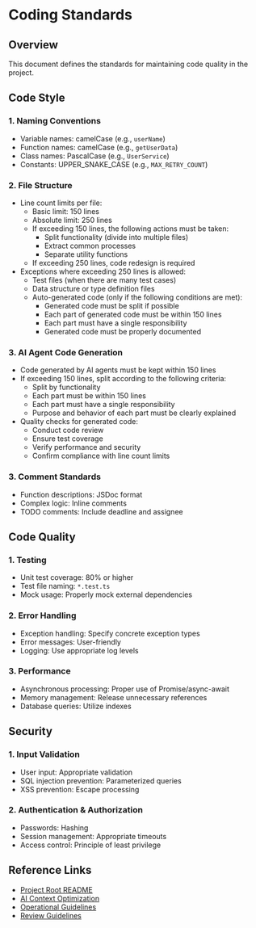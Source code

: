 # Coding Standards

## Overview

This document defines the standards for maintaining code quality in the project.

## Code Style

### 1. Naming Conventions

- Variable names: camelCase (e.g., `userName`)
- Function names: camelCase (e.g., `getUserData`)
- Class names: PascalCase (e.g., `UserService`)
- Constants: UPPER_SNAKE_CASE (e.g., `MAX_RETRY_COUNT`)

### 2. File Structure

- Line count limits per file:
  - Basic limit: 150 lines
  - Absolute limit: 250 lines
  - If exceeding 150 lines, the following actions must be taken:
    - Split functionality (divide into multiple files)
    - Extract common processes
    - Separate utility functions
  - If exceeding 250 lines, code redesign is required
- Exceptions where exceeding 250 lines is allowed:
  - Test files (when there are many test cases)
  - Data structure or type definition files
  - Auto-generated code (only if the following conditions are met):
    - Generated code must be split if possible
    - Each part of generated code must be within 150 lines
    - Each part must have a single responsibility
    - Generated code must be properly documented

### 3. AI Agent Code Generation

- Code generated by AI agents must be kept within 150 lines
- If exceeding 150 lines, split according to the following criteria:
  - Split by functionality
  - Each part must be within 150 lines
  - Each part must have a single responsibility
  - Purpose and behavior of each part must be clearly explained
- Quality checks for generated code:
  - Conduct code review
  - Ensure test coverage
  - Verify performance and security
  - Confirm compliance with line count limits

### 3. Comment Standards

- Function descriptions: JSDoc format
- Complex logic: Inline comments
- TODO comments: Include deadline and assignee

## Code Quality

### 1. Testing

- Unit test coverage: 80% or higher
- Test file naming: `*.test.ts`
- Mock usage: Properly mock external dependencies

### 2. Error Handling

- Exception handling: Specify concrete exception types
- Error messages: User-friendly
- Logging: Use appropriate log levels

### 3. Performance

- Asynchronous processing: Proper use of Promise/async-await
- Memory management: Release unnecessary references
- Database queries: Utilize indexes

## Security

### 1. Input Validation

- User input: Appropriate validation
- SQL injection prevention: Parameterized queries
- XSS prevention: Escape processing

### 2. Authentication & Authorization

- Passwords: Hashing
- Session management: Appropriate timeouts
- Access control: Principle of least privilege

## Reference Links

- [Project Root README](../../README.md)
- [AI Context Optimization](../../ai/context/context-optimization.md)
- [Operational Guidelines](../ops/operational-guidelines.md)
- [Review Guidelines](./review-guidelines.md)
